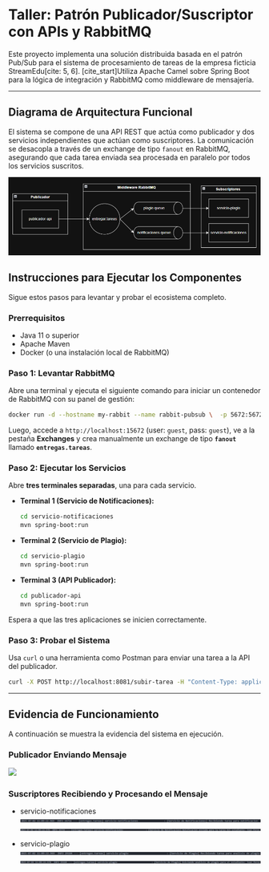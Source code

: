 # Taller: Patrón Publicador/Suscriptor con APIs y RabbitMQ

Este proyecto implementa una solución distribuida basada en el patrón Pub/Sub para el sistema de procesamiento de tareas de la empresa ficticia StreamEdu[cite: 5, 6]. [cite_start]Utiliza Apache Camel sobre Spring Boot para la lógica de integración y RabbitMQ como middleware de mensajería.

---

## Diagrama de Arquitectura Funcional

El sistema se compone de una API REST que actúa como publicador y dos servicios independientes que actúan como suscriptores. La comunicación se desacopla a través de un exchange de tipo `fanout` en RabbitMQ, asegurando que cada tarea enviada sea procesada en paralelo por todos los servicios suscritos.

![](img/diagrama.png)

## Instrucciones para Ejecutar los Componentes

Sigue estos pasos para levantar y probar el ecosistema completo.

### Prerrequisitos
* Java 11 o superior
* Apache Maven
* Docker (o una instalación local de RabbitMQ)

### Paso 1: Levantar RabbitMQ
Abre una terminal y ejecuta el siguiente comando para iniciar un contenedor de RabbitMQ con su panel de gestión:
```bash
docker run -d --hostname my-rabbit --name rabbit-pubsub \  -p 5672:5672 -p 15672:15672 \  rabbitmq:3-management 
```
Luego, accede a `http://localhost:15672` (user: `guest`, pass: `guest`), ve a la pestaña **Exchanges** y crea manualmente un exchange de tipo **`fanout`** llamado **`entregas.tareas`**.



### Paso 2: Ejecutar los Servicios
Abre **tres terminales separadas**, una para cada servicio.

* **Terminal 1 (Servicio de Notificaciones):**
    ```bash
    cd servicio-notificaciones
    mvn spring-boot:run
    ```

* **Terminal 2 (Servicio de Plagio):**
    ```bash
    cd servicio-plagio
    mvn spring-boot:run
    ```

* **Terminal 3 (API Publicador):**
    ```bash
    cd publicador-api
    mvn spring-boot:run
    ```
Espera a que las tres aplicaciones se inicien correctamente.

### Paso 3: Probar el Sistema
Usa `curl` o una herramienta como Postman para enviar una tarea a la API del publicador.

```bash
curl -X POST http://localhost:8081/subir-tarea -H "Content-Type: application/json" -d "{\"estudiante\": \"Juan Perez\", \"curso\": \"Integración de Sistemas\", \"archivo\": \"tarea1.docx\", \"fechaEnvio\": \"2025-06-13T14:22:00\"}"
```

---

## Evidencia de Funcionamiento

A continuación se muestra la evidencia del sistema en ejecución.

### Publicador Enviando Mensaje 
![](img/overviewRabbit.png)

### Suscriptores Recibiendo y Procesando el Mensaje

*  servicio-notificaciones
![](img/notificaciones-mensaje.png)
![](img/notificaciones-procesamiento.png)

*  servicio-plagio
![](img/plagio-mensaje.png)
![](img/plagio-procesamiento.png)
